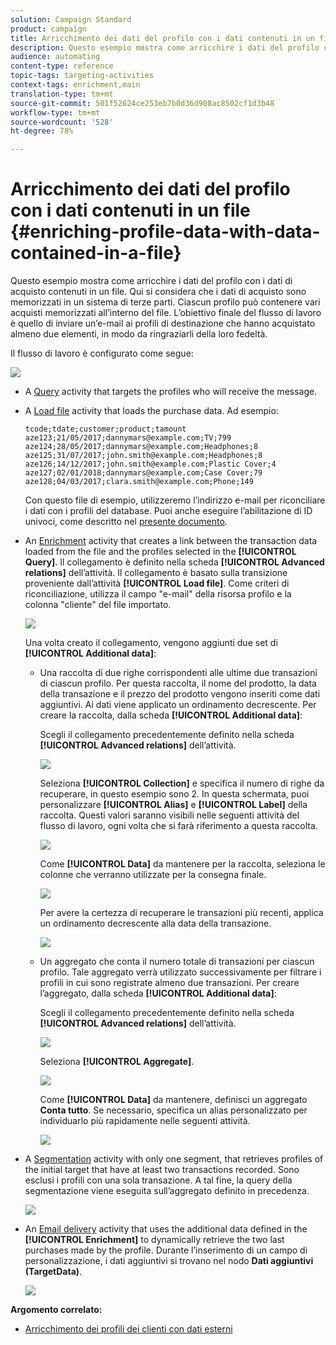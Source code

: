 ```yaml
---
solution: Campaign Standard
product: campaign
title: Arricchimento dei dati del profilo con i dati contenuti in un file
description: Questo esempio mostra come arricchire i dati del profilo con i dati di acquisto presenti in un file.
audience: automating
content-type: reference
topic-tags: targeting-activities
context-tags: enrichment,main
translation-type: tm+mt
source-git-commit: 501f52624ce253eb7b0d36d908ac8502cf1d3b48
workflow-type: tm+mt
source-wordcount: '528'
ht-degree: 78%

---
```



# Arricchimento dei dati del profilo con i dati contenuti in un file {#enriching-profile-data-with-data-contained-in-a-file}

Questo esempio mostra come arricchire i dati del profilo con i dati di acquisto contenuti in un file. Qui si considera che i dati di acquisto sono memorizzati in un sistema di terze parti. Ciascun profilo può contenere vari acquisti memorizzati all’interno del file. L’obiettivo finale del flusso di lavoro è quello di inviare un’e-mail ai profili di destinazione che hanno acquistato almeno due elementi, in modo da ringraziarli della loro fedeltà.

Il flusso di lavoro è configurato come segue:

![](assets/enrichment_example_workflow.png)

* A [Query](../../automating/using/query.md) activity that targets the profiles who will receive the message.
* A [Load file](../../automating/using/load-file.md) activity that loads the purchase data. Ad esempio:

   ```
   tcode;tdate;customer;product;tamount
   aze123;21/05/2017;dannymars@example.com;TV;799
   aze124;28/05/2017;dannymars@example.com;Headphones;8
   aze125;31/07/2017;john.smith@example.com;Headphones;8
   aze126;14/12/2017;john.smith@example.com;Plastic Cover;4
   aze127;02/01/2018;dannymars@example.com;Case Cover;79
   aze128;04/03/2017;clara.smith@example.com;Phone;149
   ```

   Con questo file di esempio, utilizzeremo l’indirizzo e-mail per riconciliare i dati con i profili del database. Puoi anche eseguire l’abilitazione di ID univoci, come descritto nel [presente documento](../../developing/using/configuring-the-resource-s-data-structure.md#generating-a-unique-id-for-profiles-and-custom-resources).

* An [Enrichment](../../automating/using/enrichment.md) activity that creates a link between the transaction data loaded from the file and the profiles selected in the **[!UICONTROL Query]**. Il collegamento è definito nella scheda **[!UICONTROL Advanced relations]** dell’attività. Il collegamento è basato sulla transizione proveniente dall’attività **[!UICONTROL Load file]**. Come criteri di riconciliazione, utilizza il campo &quot;e-mail&quot; della risorsa profilo e la colonna &quot;cliente&quot; del file importato.

   ![](assets/enrichment_example_workflow2.png)

   Una volta creato il collegamento, vengono aggiunti due set di **[!UICONTROL Additional data]**:

   * Una raccolta di due righe corrispondenti alle ultime due transazioni di ciascun profilo. Per questa raccolta, il nome del prodotto, la data della transazione e il prezzo del prodotto vengono inseriti come dati aggiuntivi. Ai dati viene applicato un ordinamento decrescente. Per creare la raccolta, dalla scheda **[!UICONTROL Additional data]**:

      Scegli il collegamento precedentemente definito nella scheda **[!UICONTROL Advanced relations]** dell’attività.

      ![](assets/enrichment_example_workflow3.png)

      Seleziona **[!UICONTROL Collection]** e specifica il numero di righe da recuperare, in questo esempio sono 2. In questa schermata, puoi personalizzare **[!UICONTROL Alias]** e **[!UICONTROL Label]** della raccolta. Questi valori saranno visibili nelle seguenti attività del flusso di lavoro, ogni volta che si farà riferimento a questa raccolta.

      ![](assets/enrichment_example_workflow4.png)

      Come **[!UICONTROL Data]** da mantenere per la raccolta, seleziona le colonne che verranno utilizzate per la consegna finale.

      ![](assets/enrichment_example_workflow6.png)

      Per avere la certezza di recuperare le transazioni più recenti, applica un ordinamento decrescente alla data della transazione.

      ![](assets/enrichment_example_workflow7.png)

   * Un aggregato che conta il numero totale di transazioni per ciascun profilo. Tale aggregato verrà utilizzato successivamente per filtrare i profili in cui sono registrate almeno due transazioni. Per creare l’aggregato, dalla scheda **[!UICONTROL Additional data]**:

      Scegli il collegamento precedentemente definito nella scheda **[!UICONTROL Advanced relations]** dell’attività.

      ![](assets/enrichment_example_workflow3.png)

      Seleziona **[!UICONTROL Aggregate]**.

      ![](assets/enrichment_example_workflow8.png)

      Come **[!UICONTROL Data]** da mantenere, definisci un aggregato **Conta tutto**. Se necessario, specifica un alias personalizzato per individuarlo più rapidamente nelle seguenti attività.

      ![](assets/enrichment_example_workflow9.png)

* A [Segmentation](../../automating/using/segmentation.md) activity with only one segment, that retrieves profiles of the initial target that have at least two transactions recorded. Sono esclusi i profili con una sola transazione. A tal fine, la query della segmentazione viene eseguita sull’aggregato definito in precedenza.

   ![](assets/enrichment_example_workflow5.png)

* An [Email delivery](../../automating/using/email-delivery.md) activity that uses the additional data defined in the **[!UICONTROL Enrichment]** to dynamically retrieve the two last purchases made by the profile. Durante l’inserimento di un campo di personalizzazione, i dati aggiuntivi si trovano nel nodo **Dati aggiuntivi (TargetData)**.

   ![](assets/enrichment_example_workflow10.png)

**Argomento correlato:**

* [Arricchimento dei profili dei clienti con dati esterni](https://helpx.adobe.com/it/campaign/kb/simplify-campaign-management.html#Managedatatofuelengagingexperiences)
